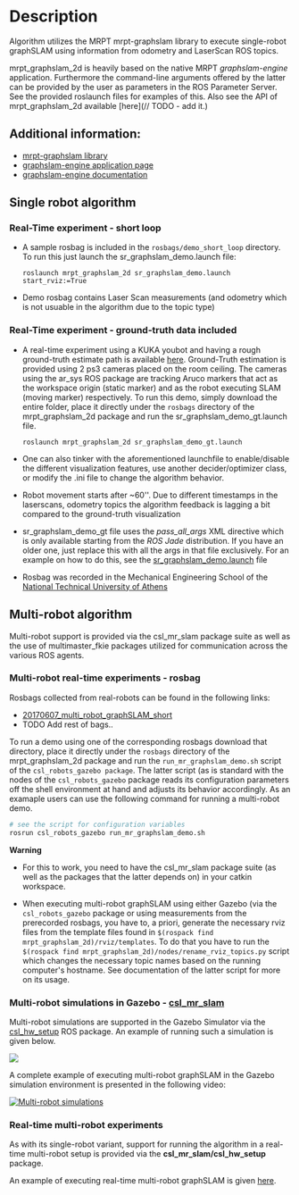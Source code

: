 # Description

Algorithm utilizes the MRPT mrpt-graphslam  library to execute single-robot
graphSLAM using information from odometry and LaserScan ROS topics.

mrpt\_graphslam\_2d is heavily based on the native MRPT *graphslam-engine*
application. Furthermore the command-line arguments offered by the latter can
be provided by the user as parameters in the ROS Parameter Server. See the
provided roslaunch files for examples of this. Also see the API of
mrpt\_graphslam\_2d available [here](// TODO - add it.)


## Additional information:
- [mrpt-graphslam library](http://reference.mrpt.org/devel/namespacemrpt_1_1graphslam.html)
- [graphslam-engine application page](http://www.mrpt.org/list-of-mrpt-apps/application-graphslamengine/)
- [graphslam-engine documentation](https://www.dropbox.com/s/u7phs612qf1l8bb/graphslam-engine-guide.pdf?dl=0)

## Single robot algorithm

### Real-Time experiment - short loop

- A sample rosbag is included in the `rosbags/demo_short_loop` directory. To run
    this just launch the sr_graphslam_demo.launch file:

    `roslaunch mrpt_graphslam_2d sr_graphslam_demo.launch start_rviz:=True`

- Demo rosbag contains Laser Scan measurements (and odometry which is not usuable in the algorithm due to the topic type)


### Real-Time experiment - ground-truth data included

- A real-time experiment using a KUKA youbot and having a rough ground-truth
    estimate path is available
    [here](https://www.dropbox.com/sh/i672mt0uubw6muz/AADQiyNZuQc4pgBRT9choxsBa?dl=0).
    Ground-Truth estimation is provided using 2 ps3 cameras placed on the room
    ceiling. The cameras using the ar_sys ROS package are tracking Aruco
    markers that act as the workspace origin (static marker) and as the robot
    executing  SLAM (moving marker) respectively.
    To run this demo, simply download the entire folder, place it directly under
    the `rosbags` directory of the mrpt_graphslam_2d package and run the
    sr_graphslam_demo_gt.launch file.

    `roslaunch mrpt_graphslam_2d sr_graphslam_demo_gt.launch`

- One can also tinker with the aforementioned launchfile to enable/disable the
    different visualization features, use another decider/optimizer class, or
    modify the .ini file to change the algorithm behavior.

- Robot movement starts after ~60''. Due to different timestamps in the
    laserscans, odometry topics the algorithm feedback is lagging a bit compared
    to the ground-truth visualization

- sr_graphslam_demo_gt file uses the *pass_all_args* XML directive which is only
    available starting from the *ROS Jade* distribution. If you have an older one,
    just replace this with all the args in that file exclusively. For an
    example on how to do this, see the
    [sr_graphslam_demo.launch](https://github.com/mrpt-ros-pkg/mrpt_slam/blob/master/mrpt_graphslam_2d/launch/sr_graphslam_demo.launch)
    file

- Rosbag was recorded in the Mechanical Engineering School of the [National
	Technical University of Athens](http://www.mech.ntua.gr/en)

## Multi-robot algorithm

Multi-robot support is provided via the csl_mr_slam package suite as well as
the use of multimaster_fkie packages utilized for communication across the
various ROS agents.

### Multi-robot real-time experiments - rosbag

Rosbags collected from real-robots can be found in the following links:

- [20170607_multi_robot_graphSLAM_short](https://www.dropbox.com/sh/wivaa7phyiy7sc5/AAAdqI3N7OqCz0dtiLdge3QAa?dl=0)
- TODO Add rest of bags..

To run a demo using one of the corresponding rosbags download that directory,
place it directly under the `rosbags` directory of the mrpt_graphslam_2d package
and run the `run_mr_graphslam_demo.sh` script of the `csl_robots_gazebo
package`. The latter script (as is standard with the nodes of the
`csl_robots_gazebo` package reads its configuration parameters off
the shell environment at hand and adjusts its behavior accordingly. As an
examaple users can use the following command for running a multi-robot demo.

```sh
# see the script for configuration variables
rosrun csl_robots_gazebo run_mr_graphslam_demo.sh
```

**Warning**

- For this to work, you need to have the csl_mr_slam package suite (as well as the
packages that the latter depends on) in your catkin workspace.

- When executing multi-robot graphSLAM using either Gazebo (via the
    `csl_robots_gazebo` package or using measurements from the prerecorded
    rosbags, you have to, a priori, generate the necessary rviz files from the
    template files found in `$(rospack find mrpt_graphslam_2d)/rviz/templates`.
    To do that you have to run the `$(rospack find
    mrpt_graphslam_2d)/nodes/rename_rviz_topics.py` script which changes the
    necessary topic names based on the running computer's hostname. See
    documentation of the latter script for more on its usage.


### Multi-robot simulations in Gazebo - [csl_mr_slam](http://github.com/bergercookie/csl_mr_slam)

Multi-robot simulations are supported in the Gazebo Simulator via the
[csl_hw_setup](https://github.com/bergercookie/csl_mr_slam/tree/master/csl_hw_setup)
ROS package. An example of running such a simulation is given
below.

![](https://media.giphy.com/media/l0Iy3H3H4eJQFxqlW/giphy.gif)

A complete example of executing multi-robot graphSLAM in the Gazebo simulation
environment is presented in the following video:

[![Multi-robot simulations](http://img.youtube.com/vi/4RKS2jrvsYE/0.jpg)](http://www.youtube.com/watch?v=4RKS2jrvsYE)

### Real-time multi-robot experiments

As with its single-robot variant, support for running the algorithm in a
real-time multi-robot setup is provided via the **csl_mr_slam/csl_hw_setup**
package.

An example of executing real-time multi-robot graphSLAM is given
[here](https://www.dropbox.com/s/zm2njljeprnsfaf/20170426_mr_graphslam_real_2.mp4?dl=0).

